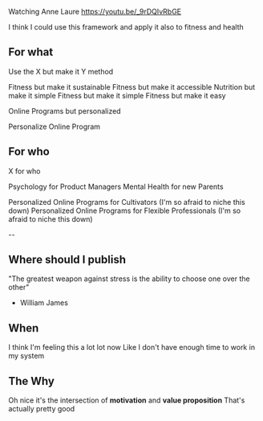 Watching Anne Laure
https://youtu.be/_9rDQIvRbGE

I think I could use this framework and apply it also to fitness and health


## For what
Use the
X but make it Y method

Fitness but make it sustainable
Fitness but make it accessible
Nutrition but make it simple
Fitness but make it simple
Fitness but make it easy

Online Programs but personalized

Personalize Online Program

## For who

X for who

Psychology for Product Managers
Mental Health for new Parents

Personalized Online Programs for Cultivators (I'm so afraid to niche this down)
Personalized Online Programs for Flexible Professionals (I'm so afraid to niche this down)

--

## Where should I publish

"The greatest weapon against stress is the ability to choose one over the other"
- William James

## When

I think I'm feeling this a lot lot now
Like I don't have enough time to work in my system

## The Why

Oh nice
it's the intersection of **motivation** and **value proposition**
That's actually pretty good
